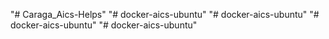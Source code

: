"# Caraga_Aics-Helps" 
"# docker-aics-ubuntu" 
"# docker-aics-ubuntu" 
"# docker-aics-ubuntu" 
"# docker-aics-ubuntu" 
